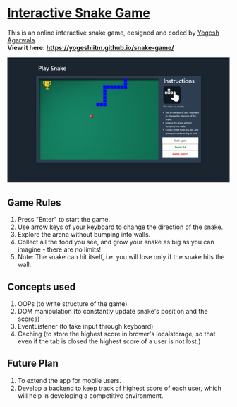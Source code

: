 # [Interactive Snake Game](https://yogeshiitm.github.io/snake-game/)
This is an online interactive snake game, designed and coded by [Yogesh Agarwala](http://yogeshiitm.github.io/).\
**View it here: https://yogeshiitm.github.io/snake-game/**

<a href="https://yogeshiitm.github.io/snake-game/"><img src="images/screenshot.png"></a>

## Game Rules
1. Press "Enter" to start the game.
2. Use arrow keys of your keyboard to change the direction of the snake.
3. Explore the arena without bumping into walls.
4. Collect all the food you see, and grow your snake as big as you can imagine - there are no limits!
5. Note: The snake can hit itself, i.e. you will lose only if the snake hits the wall.

## Concepts used
1. OOPs (to write structure of the game)
2. DOM manipulation (to constantly update snake's position and the scores)
3. EventListener (to take input through keyboard)
4. Caching (to store the highest score in brower's localstorage, so that even if the tab is closed the highest score of a user is not lost.)

## Future Plan
1. To extend the app for mobile users.
2. Develop a backend to keep track of highest score of each user, which will help in developing a competitive environment.
